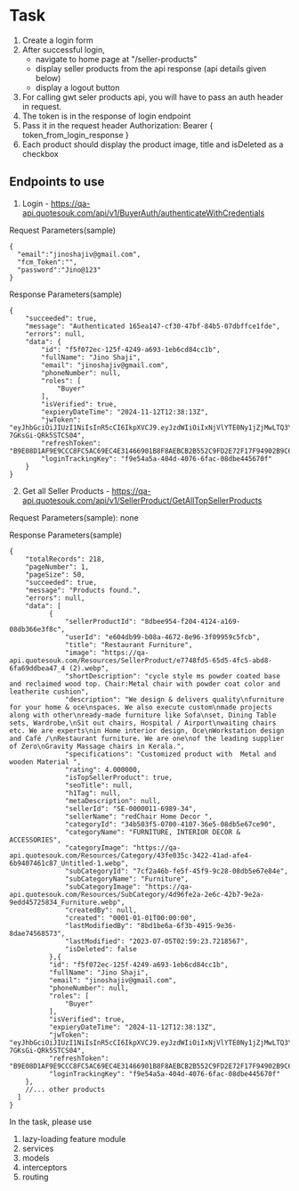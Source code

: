 # Task

1. Create a login form
2. After successful login,
   - navigate to home page at "/seller-products"
   - display seller products from the api response (api details given below)
   - display a logout button
3. For calling gwt seler products api, you will have to pass an auth header in request.
4. The token is in the response of login endpoint
5. Pass it in the request header Authorization: Bearer { token_from_login_response }
6. Each product should display the product image, title and isDeleted as a checkbox

## Endpoints to use

1. Login - https://qa-api.quotesouk.com/api/v1/BuyerAuth/authenticateWithCredentials

Request Parameters(sample)

```
{
  "email":"jinoshajiv@gmail.com",
  "fcm_Token":"",
  "password":"Jino@123"
}
```

Response Parameters(sample)

```
{
    "succeeded": true,
    "message": "Authenticated 165ea147-cf30-47bf-84b5-07dbffce1fde",
    "errors": null,
    "data": {
        "id": "f5f072ec-125f-4249-a693-1eb6cd84cc1b",
        "fullName": "Jino Shaji",
        "email": "jinoshajiv@gmail.com",
        "phoneNumber": null,
        "roles": [
            "Buyer"
        ],
        "isVerified": true,
        "expieryDateTime": "2024-11-12T12:38:13Z",
        "jwToken": "eyJhbGciOiJIUzI1NiIsInR5cCI6IkpXVCJ9.eyJzdWIiOiIxNjVlYTE0Ny1jZjMwLTQ3YmYtODRiNS0wN2RiZmZjZTFmZGUiLCJqdGkiOiIzOWU5OTgwNS05YzQ5LTQxY2UtYThhOS0wN2VmMjExZDFmMmEiLCJlbWFpbCI6Imppbm9zaGFqaXZAZ21haWwuY29tIiwidWlkIjoiZjVmMDcyZWMtMTI1Zi00MjQ5LWE2OTMtMWViNmNkODRjYzFiIiwiaXAiOiIxNjkuMjU0LjIxMC4xMTQiLCJyb2xlcyI6IkJ1eWVyIiwiZXhwIjoxNzMxNDE1MDkzLCJpc3MiOiJDb3JlSWRlbnRpdHkiLCJhdWQiOiJDb3JlSWRlbnRpdHlVc2VyIn0.xWBljt1G0nCdbIeoyNJvBhfcI-7GKsGi-QRk5STCS04",
        "refreshToken": "B9E08D1AF9E9CCC8FC5AC69EC4E31466901B8F8AEBCB2B552C9FD2E72F17F94902B9C6EBAAD67CD2",
        "loginTrackingKey": "f9e54a5a-404d-4076-6fac-08dbe445670f"
    }
}
```

2. Get all Seller Products - https://qa-api.quotesouk.com/api/v1/SellerProduct/GetAllTopSellerProducts

Request Parameters(sample): none

Response Parameters(sample)

```
{
    "totalRecords": 218,
    "pageNumber": 1,
    "pageSize": 50,
    "succeeded": true,
    "message": "Products found.",
    "errors": null,
    "data": [
          {
              "sellerProductId": "8dbee954-f204-4124-a169-08db366e3f8c",
              "userId": "e604db99-b08a-4672-8e96-3f09959c5fcb",
              "title": "Restaurant Furniture",
              "image": "https://qa-api.quotesouk.com/Resources/SellerProduct/e7748fd5-65d5-4fc5-abd8-6fa69ddbea47_4 (2).webp",
              "shortDescription": "cycle style ms powder coated base and reclaimed wood top. Chair:Metal chair with powder coat color and leatherite cushion",
              "description": "We design & delivers quality\nfurniture for your home & oce\nspaces. We also execute custom\nmade projects along with other\nready-made furniture like Sofa\nset, Dining Table sets, Wardrobe,\nSit out chairs, Hospital / Airport\nwaiting chairs etc. We are experts\nin Home interior design, Oce\nWorkstation design and Café /\nRestaurant furniture. We are one\nof the leading supplier of Zero\nGravity Massage chairs in Kerala.",
              "specifications": "Customized product with  Metal and wooden Material ",
              "rating": 4.000000,
              "isTopSellerProduct": true,
              "seoTitle": null,
              "h1Tag": null,
              "metaDescription": null,
              "sellerId": "SE-0000011-6989-34",
              "sellerName": "redChair Home Decor ",
              "categoryId": "34b503f5-0700-4107-36e5-08db5e67ce90",
              "categoryName": "FURNITURE, INTERIOR DECOR & ACCESSORIES",
              "categoryImage": "https://qa-api.quotesouk.com/Resources/Category/43fe035c-3422-41ad-afe4-6b9407461c87_Untitled-1.webp",
              "subCategoryId": "7cf2a46b-fe5f-45f9-9c28-08db5e67e84e",
              "subCategoryName": "Furniture",
              "subCategoryImage": "https://qa-api.quotesouk.com/Resources/SubCategory/4d96fe2a-2e6c-42b7-9e2a-9edd45725834_Furniture.webp",
              "createdBy": null,
              "created": "0001-01-01T00:00:00",
              "lastModifiedBy": "8bd1be6a-6f3b-4915-9e36-8dae74568573",
              "lastModified": "2023-07-05T02:59:23.7218567",
              "isDeleted": false
          },{
          "id": "f5f072ec-125f-4249-a693-1eb6cd84cc1b",
          "fullName": "Jino Shaji",
          "email": "jinoshajiv@gmail.com",
          "phoneNumber": null,
          "roles": [
              "Buyer"
          ],
          "isVerified": true,
          "expieryDateTime": "2024-11-12T12:38:13Z",
          "jwToken": "eyJhbGciOiJIUzI1NiIsInR5cCI6IkpXVCJ9.eyJzdWIiOiIxNjVlYTE0Ny1jZjMwLTQ3YmYtODRiNS0wN2RiZmZjZTFmZGUiLCJqdGkiOiIzOWU5OTgwNS05YzQ5LTQxY2UtYThhOS0wN2VmMjExZDFmMmEiLCJlbWFpbCI6Imppbm9zaGFqaXZAZ21haWwuY29tIiwidWlkIjoiZjVmMDcyZWMtMTI1Zi00MjQ5LWE2OTMtMWViNmNkODRjYzFiIiwiaXAiOiIxNjkuMjU0LjIxMC4xMTQiLCJyb2xlcyI6IkJ1eWVyIiwiZXhwIjoxNzMxNDE1MDkzLCJpc3MiOiJDb3JlSWRlbnRpdHkiLCJhdWQiOiJDb3JlSWRlbnRpdHlVc2VyIn0.xWBljt1G0nCdbIeoyNJvBhfcI-7GKsGi-QRk5STCS04",
          "refreshToken": "B9E08D1AF9E9CCC8FC5AC69EC4E31466901B8F8AEBCB2B552C9FD2E72F17F94902B9C6EBAAD67CD2",
          "loginTrackingKey": "f9e54a5a-404d-4076-6fac-08dbe445670f"
    },
    //... other products
  ]
}
```

In the task, please use

1. lazy-loading feature module
2. services
3. models
4. interceptors
5. routing
